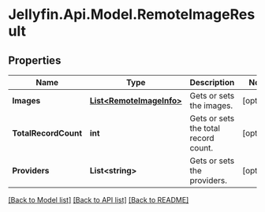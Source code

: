 
# Jellyfin.Api.Model.RemoteImageResult

## Properties

Name | Type | Description | Notes
------------ | ------------- | ------------- | -------------
**Images** | [**List&lt;RemoteImageInfo&gt;**](RemoteImageInfo.md) | Gets or sets the images. | [optional] 
**TotalRecordCount** | **int** | Gets or sets the total record count. | [optional] 
**Providers** | **List&lt;string&gt;** | Gets or sets the providers. | [optional] 

[[Back to Model list]](../README.md#documentation-for-models)
[[Back to API list]](../README.md#documentation-for-api-endpoints)
[[Back to README]](../README.md)

